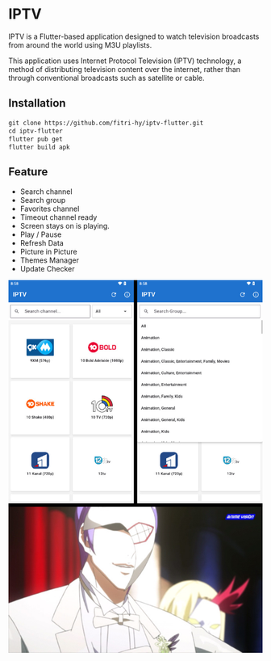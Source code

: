 # IPTV

IPTV is a Flutter-based application designed to watch television broadcasts from around the world using M3U playlists.

This application uses Internet Protocol Television (IPTV) technology, a method of distributing television content over the internet, rather than through conventional broadcasts such as satellite or cable.

## Installation

```
git clone https://github.com/fitri-hy/iptv-flutter.git
cd iptv-flutter
flutter pub get
flutter build apk
```

## Feature

- Search channel
- Search group
- Favorites channel
- Timeout channel ready
- Screen stays on is playing.
- Play / Pause
- Refresh Data
- Picture in Picture
- Themes Manager
- Update Checker

<img src="./SCREENSHOOT/ss.png" />
